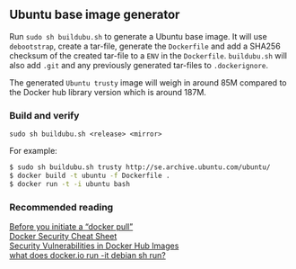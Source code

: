 ## Ubuntu base image generator
Run `sudo sh buildubu.sh` to generate a Ubuntu base image.
It will use `debootstrap`, create a tar-file, generate the `Dockerfile`
and add a SHA256 checksum of the created tar-file to a `ENV` in the `Dockerfile`.
`buildubu.sh` will also add `.git` and any previously generated tar-files
to `.dockerignore`.
  
The generated `Ubuntu trusty` image will weigh in around 85M compared to the Docker hub library 
version which is around 187M.
  
### Build and verify
`sudo sh buildubu.sh <release> <mirror>`  

For example:
```sh
$ sudo sh buildubu.sh trusty http://se.archive.ubuntu.com/ubuntu/
$ docker build -t ubuntu -f Dockerfile .
$ docker run -t -i ubuntu bash
```  

### Recommended reading  
[Before you initiate a “docker pull”](https://securityblog.redhat.com/2014/12/18/before-you-initiate-a-docker-pull/)  
[Docker Security Cheat Sheet](https://github.com/konstruktoid/Docker/blob/master/Security/CheatSheet.md)  
[Security Vulnerabilities in Docker Hub Images](http://www.infoq.com/news/2015/05/Docker-Image-Vulnerabilities)  
[what does docker.io run -it debian sh run?](https://joeyh.name/blog/entry/docker_run_debian/)  
